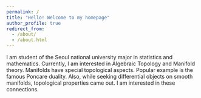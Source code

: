 ```yaml
---
permalink: /
title: "Hello! Welcome to my homepage"
author_profile: true
redirect_from: 
  - /about/
  - /about.html
---
```


I am student of the Seoul national university major in statistics and mathematics. Currently, I am interested in Algebraic Topology and Manifold theory. 
Manifolds have special topological aspects. Popular example is the famous Poncare duality. Also, while seeking differential objects on smooth manifolds, topological properties came out. I am interested in these connections.
